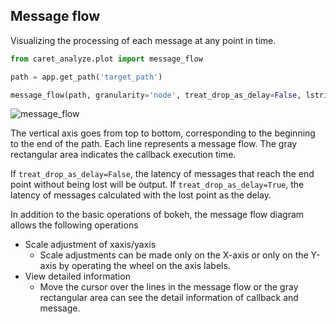 ## Message flow

Visualizing the processing of each message at any point in time.

```python
from caret_analyze.plot import message_flow

path = app.get_path('target_path')

message_flow(path, granularity='node', treat_drop_as_delay=False, lstrip_s=1, rstrip_s=1)
```

![message_flow](../imgs/message_flow_sample.png)

The vertical axis goes from top to bottom, corresponding to the beginning to the end of the path.
Each line represents a message flow. The gray rectangular area indicates the callback execution time.

If `treat_drop_as_delay=False`, the latency of messages that reach the end point without being lost will be output.
If `treat_drop_as_delay=True`, the latency of messages calculated with the lost point as the delay.

In addition to the basic operations of bokeh, the message flow diagram allows the following operations

- Scale adjustment of xaxis/yaxis
  - Scale adjustments can be made only on the X-axis or only on the Y-axis by operating the wheel on the axis labels.
- View detailed information
  - Move the cursor over the lines in the message flow or the gray rectangular area can see the detail information of callback and message.
